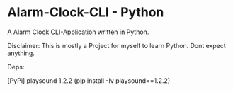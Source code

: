 # Alarm-Clock-CLI - Python
A Alarm Clock CLI-Application written in Python.

Disclaimer: This is mostly a Project for myself to learn Python. Dont expect anything.

Deps:

[PyPi] playsound 1.2.2 (pip install -Iv playsound==1.2.2)
